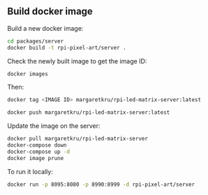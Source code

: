 ## Build docker image

Build a new docker image:

```sh
cd packages/server
docker build -t rpi-pixel-art/server .
```

Check the newly built image to get the image ID:

```sh
docker images
```

Then:

```sh
docker tag <IMAGE ID> margaretkru/rpi-led-matrix-server:latest

docker push margaretkru/rpi-led-matrix-server:latest
```

Update the image on the server:

```sh
docker pull margaretkru/rpi-led-matrix-server
docker-compose down
docker-compose up -d
docker image prune
```

To run it locally:

```sh
docker run -p 8095:8080 -p 8990:8999 -d rpi-pixel-art/server

```
